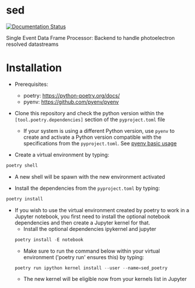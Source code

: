# sed
[![Documentation Status](https://readthedocs.org/projects/sed/badge/?version=latest)](https://sed.readthedocs.io/en/latest/?badge=latest)


Single Event Data Frame Processor: Backend to handle photoelectron resolved datastreams

# Installation

- Prerequisites:
  + poetry: https://python-poetry.org/docs/
  + pyenv: https://github.com/pyenv/pyenv

- Clone this repository and check the python version within the `[tool.poetry.dependencies]` section of the `pyproject.toml` file
  + If your system is using a different Python version, use `pyenv` to create and activate a Python version compatible with the specifications from the `pyproject.toml`. See [pyenv basic usage](https://github.com/pyenv/pyenv)
- Create a virtual environment by typing:
```python
poetry shell
```
  + A new shell will be spawn with the new environment activated

- Install the dependencies from the `pyproject.toml` by typing:
```python
poetry install
```

- If you wish to use the virtual environment created by poetry to work in a Jupyter notebook, you first need to install the optional notebook dependencies and then create a Jupyter kernel for that.
  + Install the optional dependencies ipykernel and jupyter
  ```python
  poetry install -E notebook
  ```
  + Make sure to run the command below within your virtual environment ('poetry run' ensures this) by typing:
  ```python
  poetry run ipython kernel install --user --name=sed_poetry
  ```
  + The new kernel will be eligible now from your kernels list in Jupyter
